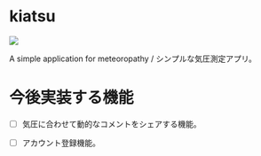 # kiatsu

<img src="https://github.com/higedamc/kiatsu/blob/master/screenshots/IMG_2924.jpg">

A simple application for meteoropathy / シンプルな気圧測定アプリ。

# 今後実装する機能

- [ ] 気圧に合わせて動的なコメントをシェアする機能。
- [ ] アカウント登録機能。

